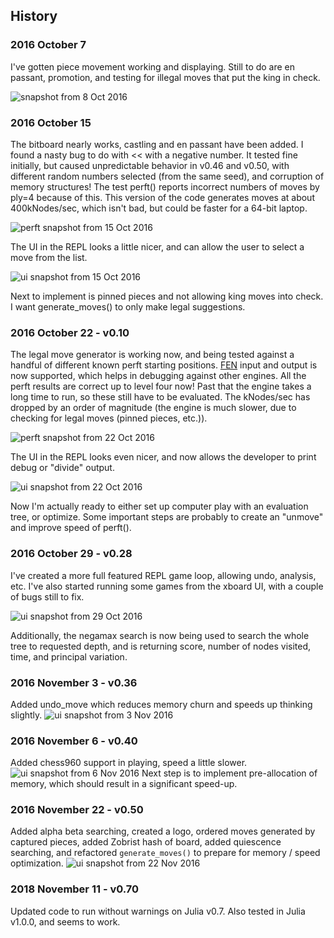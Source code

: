 ## History

### 2016 October 7
I've gotten piece movement working and displaying.  Still to do are en passant, promotion, and testing for illegal moves that put the king in check.

![snapshot from 8 Oct 2016](2016-10-08-chess.png)

### 2016 October 15
The bitboard nearly works, castling and en passant have been added.  I found a nasty bug to do with << with a negative number.  It tested fine initially, but caused unpredictable behavior in v0.46 and v0.50, with different random numbers selected (from the same seed), and corruption of memory structures!   The test perft() reports incorrect numbers of moves by ply=4 because of this.  This version of the code generates moves at about 400kNodes/sec, which isn't bad, but could be faster for a 64-bit laptop.

![perft snapshot from 15 Oct 2016](2016-10-15-perft.png)

The UI in the REPL looks a little nicer, and can allow the user to select a move from the list.

![ui snapshot from 15 Oct 2016](2016-10-15-chess.png)

Next to implement is pinned pieces and not allowing king moves into check.  I want generate_moves() to only make legal suggestions.


### 2016 October 22 - v0.10
The legal move generator is working now, and being tested against a handful of different known perft starting positions.  [FEN](https://en.wikipedia.org/wiki/Forsyth%E2%80%93Edwards_Notation) input and output is now supported, which helps in debugging against other engines.   All the perft results are correct up to level four now!  Past that the engine takes a long time to run, so these still have to be evaluated.   The kNodes/sec has dropped by an order of magnitude (the engine is much slower, due to checking for legal moves (pinned pieces, etc.)).

![perft snapshot from 22 Oct 2016](2016-10-22-perft.png)

The UI in the REPL looks even nicer, and now allows the developer to print debug or "divide" output.

![ui snapshot from 22 Oct 2016](2016-10-22-chess.png)

Now I'm actually ready to either set up computer play with an evaluation tree, or optimize.   Some important steps are probably to create an "unmove" and improve speed of perft().


### 2016 October 29 - v0.28
I've created a more full featured REPL game loop, allowing undo, analysis, etc.
I've also started running some games from the xboard UI, with a couple of bugs still to fix.

![ui snapshot from 29 Oct 2016](2016-10-29-chess.png)

Additionally, the negamax search is now being used to search the whole tree to requested depth, and is returning score, number of nodes visited, time, and principal variation.


### 2016 November 3 - v0.36
Added undo_move which reduces memory churn and speeds up thinking slightly.
![ui snapshot from 3 Nov 2016](2016-11-03-chess.png)


### 2016 November 6 - v0.40
Added chess960 support in playing, speed a little slower.
![ui snapshot from 6 Nov 2016](2016-11-06-chess.png)
Next step is to implement pre-allocation of memory, which should result in a significant speed-up.


### 2016 November 22 - v0.50
Added alpha beta searching, created a logo, ordered moves generated by captured pieces, added Zobrist hash of board, added quiescence searching, and refactored `generate_moves()` to prepare for memory / speed optimization.
![ui snapshot from 22 Nov 2016](2016-11-22-chess.png)


### 2018 November 11 - v0.70
Updated code to run without warnings on Julia v0.7.  Also tested in Julia v1.0.0, and seems to work.

